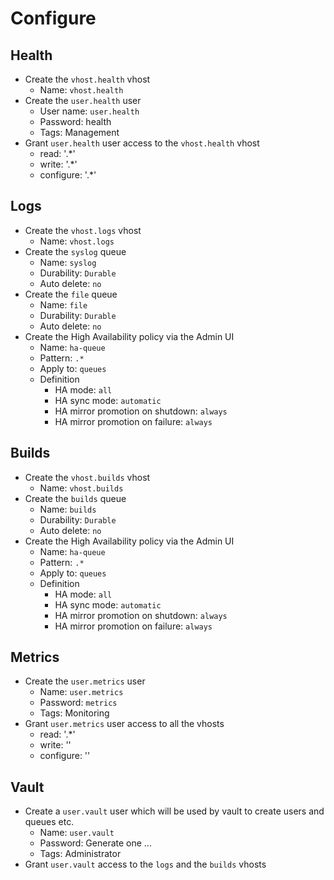 # Configure

## Health

* Create the `vhost.health` vhost
  * Name: `vhost.health`
* Create the `user.health` user
  * User name: `user.health`
  * Password: health
  * Tags: Management
* Grant `user.health` user access to the `vhost.health` vhost
  * read: '.*'
  * write: '.*'
  * configure: '.*'

## Logs

* Create the `vhost.logs` vhost
  * Name: `vhost.logs`
* Create the `syslog` queue
  * Name: `syslog`
  * Durability: `Durable`
  * Auto delete: `no`
* Create the `file` queue
  * Name: `file`
  * Durability: `Durable`
  * Auto delete: `no`
* Create the High Availability policy via the Admin UI
  * Name: `ha-queue`
  * Pattern: `.*`
  * Apply to: `queues`
  * Definition
    * HA mode: `all`
    * HA sync mode: `automatic`
    * HA mirror promotion on shutdown: `always`
    * HA mirror promotion on failure: `always`

## Builds

* Create the `vhost.builds` vhost
  * Name: `vhost.builds`
* Create the `builds` queue
  * Name: `builds`
  * Durability: `Durable`
  * Auto delete: `no`
* Create the High Availability policy via the Admin UI
  * Name: `ha-queue`
  * Pattern: `.*`
  * Apply to: `queues`
  * Definition
    * HA mode: `all`
    * HA sync mode: `automatic`
    * HA mirror promotion on shutdown: `always`
    * HA mirror promotion on failure: `always`

## Metrics

* Create the `user.metrics` user
  * Name: `user.metrics`
  * Password: `metrics`
  * Tags: Monitoring
* Grant `user.metrics` user access to all the vhosts
  * read: '.*'
  * write: ''
  * configure: ''

## Vault

* Create a `user.vault` user which will be used by vault to create users and queues etc.
  * Name: `user.vault`
  * Password: Generate one ...
  * Tags: Administrator
* Grant `user.vault` access to the `logs` and the `builds` vhosts
